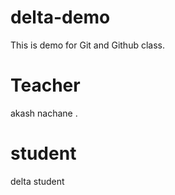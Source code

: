 # delta-demo
This is demo for Git and Github class. 
# Teacher 
akash nachane .

# student 
delta student 